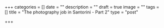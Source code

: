 +++
categories = []
date = ""
description = ""
draft = true
image = ""
tags = []
title = "The photography job in Santorini - Part 2"
type = "post"

+++

